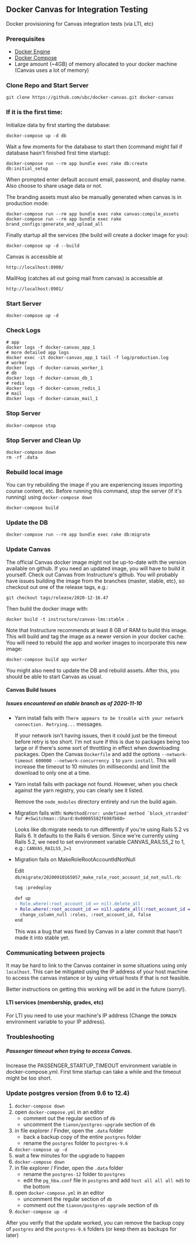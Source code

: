 Docker Canvas for Integration Testing
-------------------------------

Docker provisioning for Canvas integration tests (via LTI, etc)

### Prerequisites

* [Docker Engine](https://docs.docker.com/engine/installation/)
* [Docker Compose](https://docs.docker.com/compose/install/)
* Large amount (~4GB) of memory allocated to your docker machine (Canvas uses a lot of memory)

### Clone Repo and Start Server

    git clone https://github.com/ubc/docker-canvas.git docker-canvas

### If it is the first time:

Initialize data by first starting the database:

    docker-compose up -d db

Wait a few moments for the database to start then (command might fail if database hasn't finished first time startup):

    docker-compose run --rm app bundle exec rake db:create db:initial_setup


When prompted enter default account email, password, and display name. Also choose to share usage data or not.

The branding assets must also be manually generated when canvas is in production mode:

    docker-compose run --rm app bundle exec rake canvas:compile_assets
    docker-compose run --rm app bundle exec rake brand_configs:generate_and_upload_all


Finally startup all the services (the build will create a docker image for you):

    docker-compose up -d --build

Canvas is accessible at

    http://localhost:8900/

MailHog (catches all out going mail from canvas) is accessible at

    http://localhost:8901/

### Start Server

    docker-compose up -d

### Check Logs

    # app
    docker logs -f docker-canvas_app_1
    # more detailed app logs
    docker exec -it docker-canvas_app_1 tail -f log/production.log
    # worker
    docker logs -f docker-canvas_worker_1
    # db
    docker logs -f docker-canvas_db_1
    # redis
    docker logs -f docker-canvas_redis_1
    # mail
    docker logs -f docker-canvas_mail_1

### Stop Server

    docker-compose stop

### Stop Server and Clean Up

    docker-compose down
    rm -rf .data

### Rebuild local image

You can try rebuilding the image if you are experiencing issues importing course content, etc. Before running this command, stop the server (if it's running) using `docker-compose down`

    docker-compose build

### Update the DB

    docker-compose run --rm app bundle exec rake db:migrate

### Update Canvas

The official Canvas docker image might not be up-to-date with the version available on github. If you need an updated image, you will have to build it yourself. Check out Canvas from Instructure's github. You will probably have issues building the image from the branches (master, stable, etc), so checkout out one of the release tags, e.g.:

    git checkout tags/release/2020-12-16.47

Then build the docker image with:

    docker build -t instructure/canvas-lms:stable .

Note that Instructure recommends at least 8 GB of RAM to build this image. This will build and tag the image as a newer version in your docker cache. You will need to rebuild the app and worker images to incorporate this new image:

    docker-compose build app worker

You might also need to update the DB and rebuild assets. After this, you should be able to start Canvas as usual.

#### Canvas Build Issues

##### Issues encountered on stable branch as of 2020-11-10

* Yarn install fails with `There appears to be trouble with your network connection. Retrying...` messages.

  If your network isn't having issues, then it could just be the timeout before retry is too short. I'm not sure if this is due to packages being too large or if there's some sort of throttling in effect when downloading packages. Open the Canvas `Dockerfile` and add the options `--network-timeout 600000 --network-concurrency 1` to `yarn install`. This will increase the timeout to 10 minutes (in milliseconds) and limit the download to only one at a time.

* Yarn install fails with package not found. However, when you check against the yarn registry, you can clearly see it listed.

  Remove the `node_modules` directory entirely and run the build again.

* Migration fails with: `` NoMethodError: undefined method `block_stranded' for #<Switchman::Shard:0x00005582f698fb60> ``

  Looks like db:migrate needs to run differently if you're using Rails 5.2 vs Rails 6. It defaults to the Rails 6 version. Since we're currently using Rails 5.2, we need to set environment variable CANVAS_RAILS5_2 to 1, e.g.: `CANVAS_RAILS5_2=1`

* Migration fails on MakeRoleRootAccountIdNotNull

  Edit `db/migrate/20200910165057_make_role_root_account_id_not_null.rb`:

  ```diff
  tag :predeploy

  def up
  - Role.where(:root_account_id => nil).delete_all
  + Role.where(:root_account_id => nil).update_all(:root_account_id => 0)
    change_column_null :roles, :root_account_id, false
  end

  ```

  This was a bug that was fixed by Canvas in a later commit that hasn't made it into stable yet.

### Communicating between projects

It may be hard to link to the Canvas container in some situations using only `localhost`. This can be mitigated using the IP address of your host machine to access the canvas instance or by using virtual hosts if that is not feasible.

Better instructions on getting this working will be add in the future (sorry!).

#### LTI services (membership, grades, etc)

For LTI you need to use your machine's IP address (Change the `DOMAIN` environment variable to your IP address).

### Troubleshooting

##### Passenger timeout when trying to access Canvas.

Increase the PASSENGER_STARTUP_TIMEOUT environment variable in docker-compose.yml. First time startup can take a while and the timeout might be too short.

### Update postgres version (from 9.6 to 12.4)

1. `docker-compose down`
1. open `docker-compose.yml` in an editor
    - comment out the regular section of `db`
    - uncomment the `tianon/postgres-upgrade` section of `db`
1. in file explorer / Finder, open the `.data` folder
    - back a backup copy of the entire `postgres` folder
    - rename the `postgres` folder to `postgres-9.6`
1. `docker-compose up -d`
1. wait a few minutes for the upgrade to happen
1. `docker-compose down`
1. in file explorer / Finder, open the `.data` folder
    - rename the `postgres-12` folder to `postgres`
    - edit the `pg_hba.conf` file in `postgres` and add `host all all all md5` to the bottom
1. open `docker-compose.yml` in an editor
    - uncomment the regular section of `db`
    - comment out the `tianon/postgres-upgrade` section of `db`
1. `docker-compose up -d`


After you verify that the update worked, you can remove the backup copy of `postgres` and the `postgres-9.6` folders (or keep them as backups for later)
